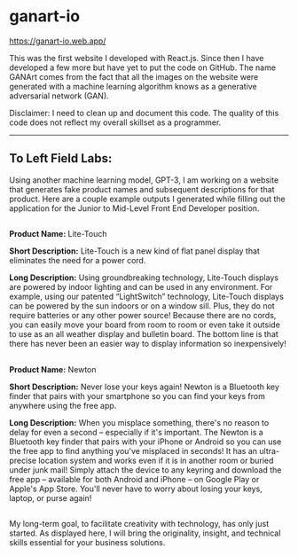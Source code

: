 # ganart-io

https://ganart-io.web.app/

This was the first website I developed with React.js. Since then I have developed a few more but have yet to put the code on GitHub.
The name GANArt comes from the fact that all the images on the website were generated with a machine learning algorithm knows as a generative adversarial network (GAN).

Disclaimer: I need to clean up and document this code. The quality of this code does not reflect my overall skillset as a programmer.
_________________________________________________________________________________________________________________________________________________________________________________

## To Left Field Labs:

Using another machine learning model, GPT-3, I am working on a website that generates fake product names and subsequent descriptions for that product. Here are a couple example outputs I generated while filling out the application for the Junior to Mid-Level Front End Developer position.
##
  **Product Name:**
  Lite-Touch

  **Short Description:**
  Lite-Touch is a new kind of flat panel display that eliminates the need for a power cord.

  **Long Description:**
   Using groundbreaking technology, Lite-Touch displays are powered by indoor lighting and can be used in any environment. For example, using our patented “LightSwitch”  technology, Lite-Touch displays can be powered by the sun indoors or on a window sill. Plus, they do not require batteries or any other power source! Because there are no cords, you can easily move your board from room to room or even take it outside to use as an all weather display and bulletin board. The bottom line is that there has never been an easier way to display information so inexpensively!
## 
  **Product Name:** 
  Newton

  **Short Description:**
  Never lose your keys again! Newton is a Bluetooth key finder that pairs with your smartphone so you can find your keys from anywhere using the free app.

  **Long Description:**
  When you misplace something, there's no reason to delay for even a second – especially if it's important. The Newton is a Bluetooth key finder that pairs with your iPhone or Android so you can use the free app to find anything you've misplaced in seconds! It has an ultra-precise location system and works even if it is in another room or buried under junk mail! Simply attach the device to any keyring and download the free app – available for both Android and iPhone – on Google Play or Apple's App Store. You'll never have to worry about losing your keys, laptop, or purse again!
    
##
My long-term goal, to facilitate creativity with technology, has only just started. As displayed here, I will bring the originality, insight, and technical skills essential for your business solutions.
